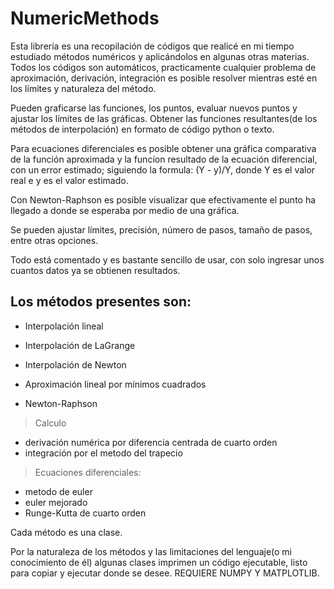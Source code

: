 # NumericMethods
Esta librería es una recopilación de códigos que realicé en mi tiempo estudiado métodos numéricos y aplicándolos en algunas otras materias. 
Todos los códigos son automáticos, practicamente cualquier problema de aproximación, derivación, integración es posible resolver mientras esté en los límites y naturaleza del método. 

Pueden graficarse las funciones, los puntos, evaluar nuevos puntos y ajustar los límites de las gráficas.
Obtener las funciones resultantes(de los métodos de interpolación) en formato de código python o texto.

Para ecuaciones diferenciales es posible obtener una gráfica comparativa de la función aproximada y la funcíon resultado de la ecuación diferencial, con un error estimado; siguiendo la formula: (Y - y)/Y, donde Y es el valor real e y es el valor estimado. 

Con Newton-Raphson es posible visualizar que efectivamente el punto ha llegado a donde se esperaba por medio de una gráfica.

Se pueden ajustar límites, precisión, número de pasos, tamaño de pasos, entre otras opciones. 

Todo está comentado y es bastante sencillo de usar, con solo ingresar unos cuantos datos ya se obtienen resultados.

## Los métodos presentes son:
* Interpolación lineal
* Interpolación de LaGrange
* Interpolación de Newton

* Aproximación lineal por mínimos cuadrados
* Newton-Raphson

> Calculo
 * derivación numérica por diferencia centrada de cuarto orden
 * integración por el metodo del trapecio

> Ecuaciones diferenciales:
* metodo de euler
* euler mejorado
* Runge-Kutta de cuarto orden
 
 Cada método es una clase. 
 
 Por la naturaleza de los métodos y las limitaciones del lenguaje(o mi conocimiento de él) algunas clases imprimen un código ejecutable, listo para copiar y ejecutar donde se desee. 
 REQUIERE NUMPY Y MATPLOTLIB.
